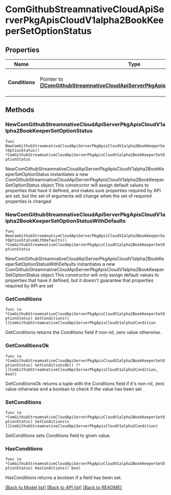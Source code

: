 # ComGithubStreamnativeCloudApiServerPkgApisCloudV1alpha2BookKeeperSetOptionStatus

## Properties

Name | Type | Description | Notes
------------ | ------------- | ------------- | -------------
**Conditions** | Pointer to [**[]ComGithubStreamnativeCloudApiServerPkgApisCloudV1alpha2Condition**](ComGithubStreamnativeCloudApiServerPkgApisCloudV1alpha2Condition.md) | Conditions is an array of current observed BookKeeperSetOptionStatus conditions. | [optional] 

## Methods

### NewComGithubStreamnativeCloudApiServerPkgApisCloudV1alpha2BookKeeperSetOptionStatus

`func NewComGithubStreamnativeCloudApiServerPkgApisCloudV1alpha2BookKeeperSetOptionStatus() *ComGithubStreamnativeCloudApiServerPkgApisCloudV1alpha2BookKeeperSetOptionStatus`

NewComGithubStreamnativeCloudApiServerPkgApisCloudV1alpha2BookKeeperSetOptionStatus instantiates a new ComGithubStreamnativeCloudApiServerPkgApisCloudV1alpha2BookKeeperSetOptionStatus object
This constructor will assign default values to properties that have it defined,
and makes sure properties required by API are set, but the set of arguments
will change when the set of required properties is changed

### NewComGithubStreamnativeCloudApiServerPkgApisCloudV1alpha2BookKeeperSetOptionStatusWithDefaults

`func NewComGithubStreamnativeCloudApiServerPkgApisCloudV1alpha2BookKeeperSetOptionStatusWithDefaults() *ComGithubStreamnativeCloudApiServerPkgApisCloudV1alpha2BookKeeperSetOptionStatus`

NewComGithubStreamnativeCloudApiServerPkgApisCloudV1alpha2BookKeeperSetOptionStatusWithDefaults instantiates a new ComGithubStreamnativeCloudApiServerPkgApisCloudV1alpha2BookKeeperSetOptionStatus object
This constructor will only assign default values to properties that have it defined,
but it doesn't guarantee that properties required by API are set

### GetConditions

`func (o *ComGithubStreamnativeCloudApiServerPkgApisCloudV1alpha2BookKeeperSetOptionStatus) GetConditions() []ComGithubStreamnativeCloudApiServerPkgApisCloudV1alpha2Condition`

GetConditions returns the Conditions field if non-nil, zero value otherwise.

### GetConditionsOk

`func (o *ComGithubStreamnativeCloudApiServerPkgApisCloudV1alpha2BookKeeperSetOptionStatus) GetConditionsOk() (*[]ComGithubStreamnativeCloudApiServerPkgApisCloudV1alpha2Condition, bool)`

GetConditionsOk returns a tuple with the Conditions field if it's non-nil, zero value otherwise
and a boolean to check if the value has been set.

### SetConditions

`func (o *ComGithubStreamnativeCloudApiServerPkgApisCloudV1alpha2BookKeeperSetOptionStatus) SetConditions(v []ComGithubStreamnativeCloudApiServerPkgApisCloudV1alpha2Condition)`

SetConditions sets Conditions field to given value.

### HasConditions

`func (o *ComGithubStreamnativeCloudApiServerPkgApisCloudV1alpha2BookKeeperSetOptionStatus) HasConditions() bool`

HasConditions returns a boolean if a field has been set.


[[Back to Model list]](../README.md#documentation-for-models) [[Back to API list]](../README.md#documentation-for-api-endpoints) [[Back to README]](../README.md)


